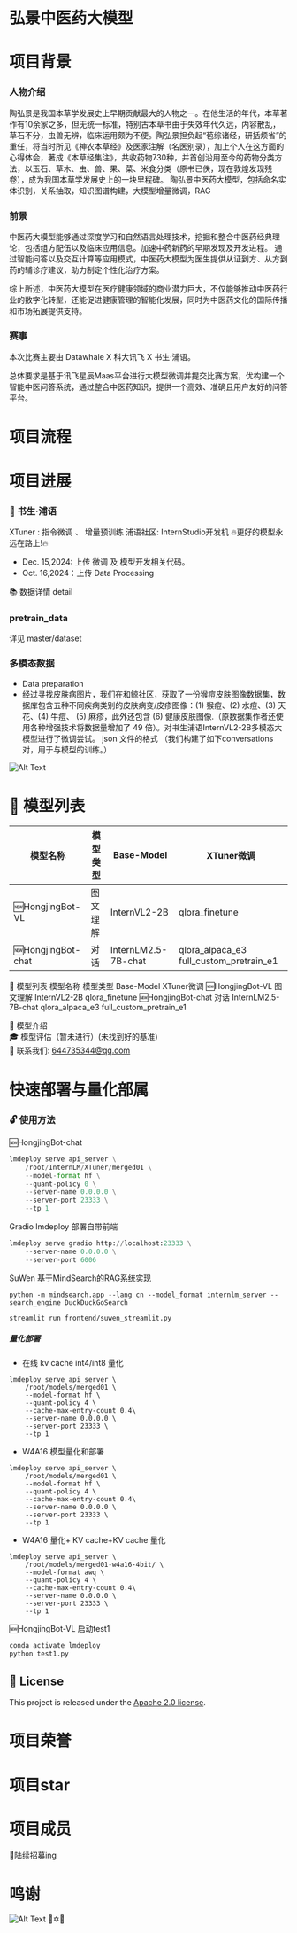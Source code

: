 # 弘景中医药大模型
# 项目背景
### 人物介绍
陶弘景是我国本草学发展史上早期贡献最大的人物之一。在他生活的年代，本草著作有10余家之多，但无统一标准，特别古本草书由于失效年代久远，内容散乱，草石不分，虫兽无辨，临床运用颇为不便。陶弘景担负起“苞综诸经，研括烦省”的重任，将当时所见《神农本草经》及医家注解（名医别录），加上个人在这方面的心得体会，著成《本草经集注》，共收药物730种，并首创沿用至今的药物分类方法，以玉石、草木、虫、兽、果、菜、米食分类（原书已佚，现在敦煌发现残卷），成为我国本草学发展史上的一块里程碑。
陶弘景中医药大模型，包括命名实体识别，关系抽取，知识图谱构建，大模型增量微调，RAG
### 前景
中医药大模型能够通过深度学习和自然语言处理技术，挖掘和整合中医药经典理论，包括组方配伍以及临床应用信息。加速中药新药的早期发现及开发进程。
通过智能问答以及交互计算等应用模式，中医药大模型为医生提供从证到方、从方到药的辅诊疗建议，助力制定个性化治疗方案。<br>

综上所述，中医药大模型在医疗健康领域的商业潜力巨大，不仅能够推动中医药行业的数字化转型，还能促进健康管理的智能化发展，同时为中医药文化的国际传播和市场拓展提供支持。

### 赛事
本次比赛主要由 Datawhale X 科大讯飞 X 书生·浦语。<br>

总体要求是基于讯飞星辰Maas平台进行大模型微调并提交比赛方案，优构建一个智能中医问答系统，通过整合中医药知识，提供一个高效、准确且用户友好的问答平台。
# 项目流程

# 项目进展
### 🎉 书生·浦语
  XTuner  : 指令微调 、 增量预训练
  浦语社区: InternStudio开发机 
  🔥更好的模型永远在路上!🔥
  
   * Dec. 15,2024: 上传 微调 及 模型开发相关代码。
   * Oct. 16,2024：上传 Data Processing
 
📚 数据详情 detail
### pretrain_data
详见 master/dataset 
### 多模态数据
* Data preparation
* 经过寻找皮肤病图片，我们在和鲸社区，获取了一份猴痘皮肤图像数据集，数据库包含五种不同疾病类别的皮肤病变/皮疹图像：(1) 猴痘、(2) 水痘、(3) 天花、(4) 牛痘、 (5) 麻疹，此外还包含 (6) 健康皮肤图像.（原数据集作者还使用各种增强技术将数据量增加了 49 倍）。对书生浦语InternVL2-2B多模态大模型进行了微调尝试。
json 文件的格式 （我们构建了如下conversations对，用于与模型的训练。）<br>

![Alt Text](assets/img/图片2.png)
# 📅 模型列表

| 模型名称             | 模型类型       | Base-Model            | XTuner微调                |
|--------------------|--------------|----------------------|-------------------------|
| 🆕HongjingBot-VL     | 图文理解       | InternVL2-2B           | qlora_finetune           |
| 🆕HongjingBot-chat   | 对话         | InternLM2.5-7B-chat    | qlora_alpaca_e3 full_custom_pretrain_e1 |    
📅 模型列表
模型名称   	                模型类型                  Base-Model               XTuner微调 
🆕HongjingBot-VL            图文理解                InternVL2-2B               qlora_finetune
🆕HongjingBot-chat          对话                    InternLM2.5-7B-chat        qlora_alpaca_e3  full_custom_pretrain_e1

🌈 模型介绍<br>
🎓 模型评估（暂未进行）(未找到好的基准)<br>
👋 联系我们: 644735344@qq.com<br>
# 快速部署与量化部属
### 🔓 使用方法
🆕HongjingBot-chat  

```python
lmdeploy serve api_server \
    /root/InternLM/XTuner/merged01 \
    --model-format hf \
    --quant-policy 0 \
    --server-name 0.0.0.0 \
    --server-port 23333 \
    --tp 1
```
Gradio     lmdeploy 部署自带前端
```python
lmdeploy serve gradio http://localhost:23333 \
    --server-name 0.0.0.0 \
    --server-port 6006
```
SuWen     基于MindSearch的RAG系统实现
```
python -m mindsearch.app --lang cn --model_format internlm_server --search_engine DuckDuckGoSearch
```
```
streamlit run frontend/suwen_streamlit.py
```
##### 量化部署
* 在线 kv cache int4/int8 量化
```
lmdeploy serve api_server \
    /root/models/merged01 \
    --model-format hf \
    --quant-policy 4 \
    --cache-max-entry-count 0.4\
    --server-name 0.0.0.0 \
    --server-port 23333 \
    --tp 1
```
* W4A16 模型量化和部署
```
lmdeploy serve api_server \
    /root/models/merged01 \
    --model-format hf \
    --quant-policy 4 \
    --cache-max-entry-count 0.4\
    --server-name 0.0.0.0 \
    --server-port 23333 \
    --tp 1
```
* W4A16 量化+ KV cache+KV cache 量化
```
lmdeploy serve api_server \
    /root/models/merged01-w4a16-4bit/ \
    --model-format awq \
    --quant-policy 4 \
    --cache-max-entry-count 0.4\
    --server-name 0.0.0.0 \
    --server-port 23333 \
    --tp 1
```

🆕HongjingBot-VL
启动test1
```python
conda activate lmdeploy
python test1.py
```

## 📝 License

This project is released under the [Apache 2.0 license](LICENSE).

# 项目荣誉
# 项目star
# 项目成员
🚩陆续招募ing
# 鸣谢
![Alt Text](assets/img/鸣谢—微信图片_20241217130434.png)
🤗✡️🤖

